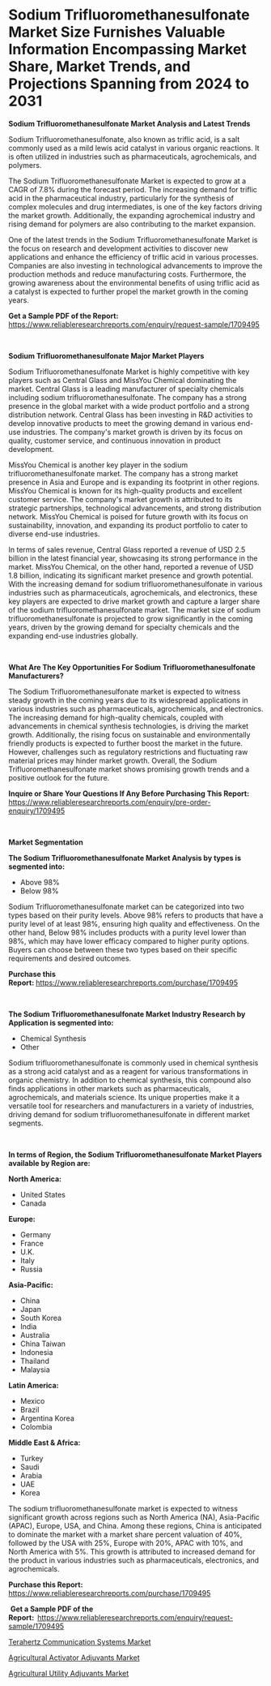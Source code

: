 <p><h1>Sodium Trifluoromethanesulfonate Market Size Furnishes Valuable Information Encompassing Market Share, Market Trends, and Projections Spanning from 2024 to 2031</h1></p><p><strong>Sodium Trifluoromethanesulfonate Market Analysis and Latest Trends</strong></p>
<p><p>Sodium Trifluoromethanesulfonate, also known as triflic acid, is a salt commonly used as a mild lewis acid catalyst in various organic reactions. It is often utilized in industries such as pharmaceuticals, agrochemicals, and polymers.</p><p>The Sodium Trifluoromethanesulfonate Market is expected to grow at a CAGR of 7.8% during the forecast period. The increasing demand for triflic acid in the pharmaceutical industry, particularly for the synthesis of complex molecules and drug intermediates, is one of the key factors driving the market growth. Additionally, the expanding agrochemical industry and rising demand for polymers are also contributing to the market expansion.</p><p>One of the latest trends in the Sodium Trifluoromethanesulfonate Market is the focus on research and development activities to discover new applications and enhance the efficiency of triflic acid in various processes. Companies are also investing in technological advancements to improve the production methods and reduce manufacturing costs. Furthermore, the growing awareness about the environmental benefits of using triflic acid as a catalyst is expected to further propel the market growth in the coming years.</p></p>
<p><strong>Get a Sample PDF of the Report:&nbsp;</strong> <a href="https://www.reliableresearchreports.com/enquiry/request-sample/1709495">https://www.reliableresearchreports.com/enquiry/request-sample/1709495</a></p>
<p>&nbsp;</p>
<p><strong>Sodium Trifluoromethanesulfonate Major Market Players</strong></p>
<p><p>Sodium Trifluoromethanesulfonate Market is highly competitive with key players such as Central Glass and MissYou Chemical dominating the market. Central Glass is a leading manufacturer of specialty chemicals including sodium trifluoromethanesulfonate. The company has a strong presence in the global market with a wide product portfolio and a strong distribution network. Central Glass has been investing in R&D activities to develop innovative products to meet the growing demand in various end-use industries. The company's market growth is driven by its focus on quality, customer service, and continuous innovation in product development.</p><p>MissYou Chemical is another key player in the sodium trifluoromethanesulfonate market. The company has a strong market presence in Asia and Europe and is expanding its footprint in other regions. MissYou Chemical is known for its high-quality products and excellent customer service. The company's market growth is attributed to its strategic partnerships, technological advancements, and strong distribution network. MissYou Chemical is poised for future growth with its focus on sustainability, innovation, and expanding its product portfolio to cater to diverse end-use industries.</p><p>In terms of sales revenue, Central Glass reported a revenue of USD 2.5 billion in the latest financial year, showcasing its strong performance in the market. MissYou Chemical, on the other hand, reported a revenue of USD 1.8 billion, indicating its significant market presence and growth potential. With the increasing demand for sodium trifluoromethanesulfonate in various industries such as pharmaceuticals, agrochemicals, and electronics, these key players are expected to drive market growth and capture a larger share of the sodium trifluoromethanesulfonate market. The market size of sodium trifluoromethanesulfonate is projected to grow significantly in the coming years, driven by the growing demand for specialty chemicals and the expanding end-use industries globally.</p></p>
<p>&nbsp;</p>
<p><strong>What Are The Key Opportunities For Sodium Trifluoromethanesulfonate Manufacturers?</strong></p>
<p><p>The Sodium Trifluoromethanesulfonate market is expected to witness steady growth in the coming years due to its widespread applications in various industries such as pharmaceuticals, agrochemicals, and electronics. The increasing demand for high-quality chemicals, coupled with advancements in chemical synthesis technologies, is driving the market growth. Additionally, the rising focus on sustainable and environmentally friendly products is expected to further boost the market in the future. However, challenges such as regulatory restrictions and fluctuating raw material prices may hinder market growth. Overall, the Sodium Trifluoromethanesulfonate market shows promising growth trends and a positive outlook for the future.</p></p>
<p><strong>Inquire or Share Your Questions If Any Before Purchasing This Report:</strong> <a href="https://www.reliableresearchreports.com/enquiry/pre-order-enquiry/1709495">https://www.reliableresearchreports.com/enquiry/pre-order-enquiry/1709495</a></p>
<p>&nbsp;</p>
<p><strong>Market Segmentation</strong></p>
<p><strong>The Sodium Trifluoromethanesulfonate Market Analysis by types is segmented into:</strong></p>
<p><ul><li>Above 98%</li><li>Below 98%</li></ul></p>
<p><p>Sodium Trifluoromethanesulfonate market can be categorized into two types based on their purity levels. Above 98% refers to products that have a purity level of at least 98%, ensuring high quality and effectiveness. On the other hand, Below 98% includes products with a purity level lower than 98%, which may have lower efficacy compared to higher purity options. Buyers can choose between these two types based on their specific requirements and desired outcomes.</p></p>
<p><strong>Purchase this Report:&nbsp;</strong><a href="https://www.reliableresearchreports.com/purchase/1709495">https://www.reliableresearchreports.com/purchase/1709495</a></p>
<p>&nbsp;</p>
<p><strong>The Sodium Trifluoromethanesulfonate Market Industry Research by Application is segmented into:</strong></p>
<p><ul><li>Chemical Synthesis</li><li>Other</li></ul></p>
<p><p>Sodium trifluoromethanesulfonate is commonly used in chemical synthesis as a strong acid catalyst and as a reagent for various transformations in organic chemistry. In addition to chemical synthesis, this compound also finds applications in other markets such as pharmaceuticals, agrochemicals, and materials science. Its unique properties make it a versatile tool for researchers and manufacturers in a variety of industries, driving demand for sodium trifluoromethanesulfonate in different market segments.</p></p>
<p>&nbsp;</p>
<p><strong>In terms of Region, the Sodium Trifluoromethanesulfonate Market Players available by Region are:</strong></p>
<p>
    <p> <strong> North America: </strong>
        <ul>
            <li>United States</li>
            <li>Canada</li>
        </ul>
        </p> 
    <p> <strong> Europe: </strong>
        <ul>
            <li>Germany</li>
            <li>France</li>
            <li>U.K.</li>
            <li>Italy</li>
            <li>Russia</li>
        </ul>
        </p> 
    <p> <strong> Asia-Pacific: </strong>
        <ul>
            <li>China</li>
            <li>Japan</li>
            <li>South Korea</li>
            <li>India</li>
            <li>Australia</li>
            <li>China Taiwan</li>
            <li>Indonesia</li>
            <li>Thailand</li>
            <li>Malaysia</li>
        </ul>
        </p> 
    <p> <strong> Latin America: </strong>
        <ul>
            <li>Mexico</li>
            <li>Brazil</li>
            <li>Argentina Korea</li>
            <li>Colombia</li>
        </ul>
        </p> 
    <p> <strong> Middle East & Africa: </strong>
        <ul>
            <li>Turkey</li>
            <li>Saudi</li>
            <li>Arabia</li>
            <li>UAE</li>
            <li>Korea</li>
        </ul>
    </p>
    </p>
<p><p>The sodium trifluoromethanesulfonate market is expected to witness significant growth across regions such as North America (NA), Asia-Pacific (APAC), Europe, USA, and China. Among these regions, China is anticipated to dominate the market with a market share percent valuation of 40%, followed by the USA with 25%, Europe with 20%, APAC with 10%, and North America with 5%. This growth is attributed to increased demand for the product in various industries such as pharmaceuticals, electronics, and agrochemicals.</p></p>
<p><strong>Purchase this Report: </strong><a href="https://www.reliableresearchreports.com/purchase/1709495">https://www.reliableresearchreports.com/purchase/1709495</a></p>
<p>&nbsp;<strong>Get a Sample PDF of the Report:&nbsp;&nbsp;</strong><a href="https://www.reliableresearchreports.com/enquiry/request-sample/1709495">https://www.reliableresearchreports.com/enquiry/request-sample/1709495</a></p>
<p><strong></strong></p>
<p><p><a href="https://view.publitas.com/reportprime-1/terahertz-communication-systems-market-size-growth-and-forecast-from-2023-2030/">Terahertz Communication Systems Market</a></p><p><a href="https://view.publitas.com/reportprime-1/agricultural-activator-adjuvants-market-size-growth-and-forecast-from-2023-2030/">Agricultural Activator Adjuvants Market</a></p><p><a href="https://view.publitas.com/reportprime-1/agricultural-utility-adjuvants-market-growth-market-trends-covid-19-impact-and-forecasts-for-period-from-2023-2030/">Agricultural Utility Adjuvants Market</a></p></p>